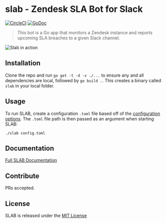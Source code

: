 # slab - Zendesk SLA Bot for Slack

[![CircleCI](https://circleci.com/gh/TylerConlee/slab.svg?style=svg)](https://circleci.com/gh/TylerConlee/slab)
[![GoDoc](https://godoc.org/github.com/TylerConlee/slab?status.svg)](https://godoc.org/github.com/TylerConlee/slab)

> This bot is a Go app that monitors a Zendesk instance and reports upcoming SLA breaches to a given Slack channel. 

![Slab in action](https://user-images.githubusercontent.com/3723686/34063510-670880a2-e1a7-11e7-8f18-7b83afaab60f.gif)

## Installation
Clone the repo and run `go get -t -d -v ./...` to ensure any and all dependencies are local, followed by `go build .`. This creates a binary called `slab` in your local folder. 

## Usage
To run SLAB, create a configuration `.toml` file based off of the [configuration options](https://github.com/TylerConlee/slab/wiki/Configuring-SLAB). The `.toml` file path is then passed as an argument when starting SLAB:

```
./slab config.toml
```

## Documentation

[Full SLAB Documentation](https://github.com/TylerConlee/slab/wiki)

## Contribute

PRs accepted. 

## License
SLAB is released under the [MIT License](https://github.com/TylerConlee/slab/blob/master/LICENSE.md)